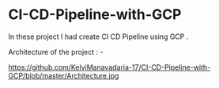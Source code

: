 # CI-CD-Pipeline-with-GCP

In these project I had create CI CD Pipeline using GCP .

Architecture of the project : -

https://github.com/KelviManavadaria-17/CI-CD-Pipeline-with-GCP/blob/master/Architecture.jpg
